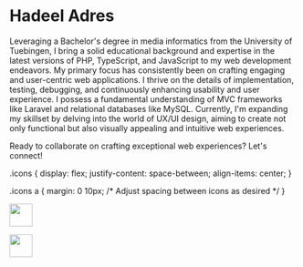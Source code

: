 # Hadeel Adres 
Leveraging a Bachelor's degree in media informatics from the University of Tuebingen, I bring a solid educational background and expertise in the
latest versions of PHP, TypeScript, and JavaScript to my web development endeavors.
My primary focus has consistently been on crafting engaging and user-centric web applications. I thrive on the details of implementation,
testing, debugging, and continuously enhancing usability and user experience. I possess a fundamental understanding of MVC frameworks like Laravel and
relational databases like MySQL.
Currently, I'm expanding my skillset by delving into the world of UX/UI design, aiming to create not only functional but also visually appealing
and intuitive web experiences.

Ready to collaborate on crafting exceptional web experiences? Let's connect!

.icons {
  display: flex;
  justify-content: space-between;
  align-items: center;
}

.icons a {
  margin: 0 10px; /* Adjust spacing between icons as desired */
}

<a href="mailto:adres.hadeel99@gmail.com"><img src="https://cdn1.iconfinder.com/data/icons/google-s-logo/150/Google_Icons-02-512.png" width="40" height="40"></a>

<a href="https://www.linkedin.com/in/hadeel-adres-8726bb191/"><img src="https://cdn2.iconfinder.com/data/icons/social-media-applications/64/social_media_applications_14-linkedin-64.png" width="40" height="40"></a>

